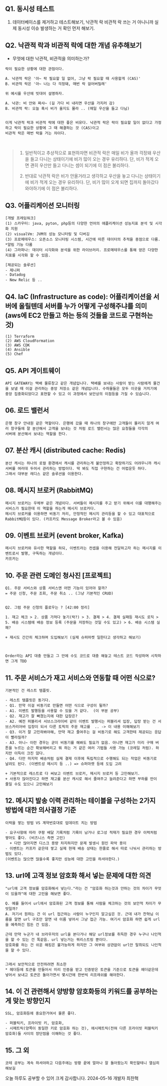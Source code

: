 

## Q1. 동시성 테스트
1. 데이터베이스를 제거하고 테스트해보기, 낙관적 락 비관적 락 쓰는 거 아니니까 실제 동시성 이슈 발생하는 거 확인 먼저 해보기.

## Q2. 낙관적 락과 비관적 락에 대한 개념 유추해보기

- 무엇에 대한 낙관적, 비관적을 의미하는가?
```
락이 필요한 상황에 대한 관점이다.

A. 낙관적 락은 '아~ 락 필요할 일 없어, 그냥 락 필요할 때 사용할게 (CAS)'
B. 비관적 락은 '아~ 나는 다 걱정돼, 매번 락 걸어버릴래'

위 예시를 우산에 빗대어 설명하자.

A. 낙관: 비 안와 짜샤~ (길 가다 비 내리면 우산을 가지러 감)
B. 비관적 락: 오늘 혹시 비가 올지도 몰라 .. (매일 우산을 들고 다님)


이게 낙관적 락과 비관적 락에 대한 좋은 비유다. 낙관적 락은 락이 필요할 일이 없다고 가정하고 락이 필요한 상황에 그 때 해결하는 것 (CAS)이고
비관적 락은 매번 락을 거는 차이다. 
```

<br>

> 1. 일반적이고 추상적으로 표현하자면 비관적 락은 매일 비가 올까 걱정돼 우산을 들고 다니는 상태이기에 비가 많이 오는 경우 유리하다. 단, 비가 적게 오면 괜히 우산만 들고 다니는 셈이 되기에 이 점은 불리하다.
>
> 2. 반대로 낙관적 락은 비가 안올거라고 생각하고 우산을 놓고 다니는 상태이기에 비가 적게 오는 경우 유리하다. 단, 비가 많이 오게 되면 집까지 돌아갔다 와야하기에 이 점은 불리하다.



## Q3. 어플리케이션 모니터링
```
[개발 프레임워크]
(1) 스카우터: java, pyton, php등의 다양한 언어의 애플리케이션 성능지표 분석 및 시각화 지원
(2) visualVm: JVM의 성능 모니터링 및 디버깅
(3) 프로메테우스: 오픈소스 모니터링 시스템, 시간에 따른 데이터의 추적을 중점으로 다룸. *알림 기능 다룸
(4) 그라파나: 데이터 시각화와 분석을 위한 라이브러리. 프로메테우스를 통해 얻은 다양한 지표를 시각화 할 수 있음.

[제공되는 솔루션]
- 제니퍼
- Datadog
- New Relic 등 ..
```

## Q4. IaC (Infrastructure as code): 어플리케이션을 서버에 올릴텐데 서버를 누가 어떻게 구성해주냐를 의미 (aws에 EC2 만들고 하는 등의 것들을 코드로 구현하는 것)
```
(1) Terraform
(2) AWS CloudFormation
(3) AWS CDK
(4) Ansible
(5) Chef
```

## Q5. API 게이트웨이

```
API GATEWAY는 택배 물류창고 같은 개념입니다. 택배를 보내는 사람이 받는 사람에게 물건을 보낼 때 이걸 관리하는 중앙 저장소 같은 개념입니다. 수하물들은 모두 이곳을 거치기에
중앙 집중화되었다고 표현할 수 있고 이 과정에서 보안상의 이점등을 가질 수 있습니다.
```



## 06. 로드 밸런서

```
은행 창구 안내원 같은 역할이다. 은행에 갔을 때 하나의 창구에만 고객들이 몰리지 않게 여러 창구들에 잘 분산해서 고객을 보내는 것 처럼 로드 밸런서는 많은 요청들을 각각의
서버에 분산해서 보내는 역할을 한다.
```



## 07. 분산 캐시 (distributed cache: Redis)
```
분산 캐시는 하나의 로컬 환경에서 캐시를 관리하는게 불안정하고 확장하기도 어려우니까 캐시 서버를 여러대 두어서 관리하는 방법이다. 딱 봐도 직접 구현하는 건 어렵운듯 하다.
그래서 대부분 레디스 같은 솔루션을 이용한다.
```


## 08. 메시지 브로커 (RabbitMQ)
```
메시지 브로커는 우체부 같은 개념이다. 서버들이 메시지를 주고 받기 위해서 이를 대행해주는 서비스가 필요한데 이 역할을 하는게 메시지 브로커다.
메시지 브로커를 이용하면 비동기 처리, 안정적인 메시지 관리등을 할 수 있고 대표적으로 RabbitMQ등이 있다. (카프카도 Message Broker라고 볼 수 있음)
```


## 09. 이벤트 브로커 (event broker, Kafka) 
```
메시지 브로커와 유사한 역할을 하되, 이벤트라는 컨셉을 이용해 전달하고자 하는 메시지를 이벤트로서 발행, 구독하는 개념이다.
카프카는 
```


## 10. 주문 관련 도메인 청사진 [프로젝트]
```
Q1. 주문 서비스와 상품 서비스엔 어떤 기능이 있어야 할까?
= 주문 신청, 주문 조회, 주문 취소 .. (그냥 기본적인 CRUD)


Q2. 그럼 주문 신청의 플로우는 ? [42:00 정리]

1. 재고 체크 > 2. 상품 가져다 놓기(락?) > 3. 결제 > 4. 결제 실패등 재시도 로직 > 5. 배송 시스템에 배송 정보 등록 (주문을 저장하는 것일 수도 있고) > 6. 배송 시스템 실패?

+ 재시도 간간히 체크하며 도입해보기 (실제 슈퍼마켓 일한다고 생각하고 해보기)



Order라는 API 대충 만들고 그 안에 수도 코드로 대충 해놓고 테스트 코드 작성하며 시작하면 그게 TDD
```


## 11. 주문 서비스가 재고 서비스와 연동할 때 어떤 식으로?
```
기본적인 건 레스트 템플릿.

- 레스트 템플릿은 동기다.
- Q1. 만약 이걸 비동기로 만들면 어떤 식으로 구성이 될까?
- A1. 이벤트 발행등을 사용할 수 있을 거 같다.  (이 부분 공부)
- Q2. 재고가 잘 빠졌는지에 대한 답장은?
- A2. 예전 퍼블리셔 서브스크라이버 같이 이벤트 발행시는 퍼블리셔 입장, 답장 받는 건 서브스카리어바 입장이 되서 다른 토픽의 주문 재고를  .. -> 이 내용 이해해보기
- Q3. 이거 잘 고민햐봐야해, 만약 재고 줄여주는 걸 비동기로 해도 고객한테 제공되는 응답이 빨라질까? 
- A3. 아니~ 이런 경우는 굳이 비동기를 해봐도 필요가 없음. 아니면 재고가 미리 구매 버튼을 누르는 순간 확보해버리고 뭐 하는 거 같은 여러 기법들 사용 가능 (코레일 처럼). 하지만 이득이 크진 않다.
- Q4. 다만 마지막 배송처럼 실제 결제 이후에 독립적으로 수행해도 되는 작업은 비동기로 날려도 된다. (이벤트성 메시지 등 ..) => 슈퍼마켓 등에 도입 고려

+ 기본적으로 레스트로 다 써보고 이벤트 브로커, 메시지 브로커 등 고민해보기.
+ 사용자 많아진다고 하면 재고를 분산 캐시로 해서 줄여주고 늘려준다고 하면 부하를 만이 줄일 수도 있으니 고민해보기
```


## 12. 메시지 발송 이력 관리하는 테이블을 구성하는 2가지 방법에 대한 의사결정 기준
```
이력을 쌓는 방법 VS 계약번호대로 업데이트 치는 방법

- 요구사항에 따라 쿠팡 배달 기록처럼 기록이 남거나 로그성 적재가 필요한 경우 이력처럼 쌓아도 좋다. (비즈니스 측면 고민)
  + 다만 많아지면 디스크 용량 차지하지만 문제 발생시 원인 파악 용이
- 이벤트는 카프카 같은데 쌓고 실제 현재 배송 상태는 한줄로 해서 따로 나눠서 관리하는 방법도 있다.
(이벤트는 많으면 많을수록 좋지만 성능에 대한 고민을 하셔야한다.)
```


## 13. url에 고객 정보 암호화 해서 넣는 문제에 대한 의견
```
"url에 고객 정보를 암호화해서 넣는다."라는 건 "암호화 하는것과 안하는 것의 차이가 무엇이 있을까"에 대한 고민을 해보면 좋다.

Q. 예를 들어서 url에서 암호화된 고객 정보를 통해 사람을 체크하는 것의 보안적 차이가 무엇일까?
A. 저기서 원하는 건 이 url 접근하는 사람이 누구인지 알고싶은 것. 근데 내가 찬혁님 이름을 알면 url 구조만 알면 내 이름 넣어서 그냥 접근 가능. 여기서 암호화 하면 쉽게 url을 예측하긴 힘든 건 있음.

근데 만약 누군가 내 브라우저의 url을 본다거나 해당 url정보를 취득한 경우 누구나 나인척을 할 수 있는 건 똑같음. url 넣는거는 쿼리스트링 뿐이다.
암호화를 하는 건 쉬운 해킹은 불가능하게 하지만 그 여부와 상관없이 url만 탈취되도 나인척을 할 수 있다.


그래서 보안적으로 안전하려면 최소한
* 헤더등에 토큰을 만들어서 미리 인증을 받고 인증받은 토큰을 기준으로 토큰을 헤더같은데 넣어서 보내고 토큰은 돌아가면서 몇시간에 한번씩 리프레쉬를 해야한다.

```

## 14. 이 건 관련해서 양방향 암호화등의 키워드를 공부하는게 맞는 방향인지
```
SSL, 암호화등에 중요한거여서 물론 좋다.

- 퍼블릭키, 프라이빗 키, 암호화,
- 시메트릭(양쪽이 동일한 키로 암호화 하는 것), 에시메트릭(전혀 다른 프라이빗 퍼블릭키 암호화)들 사이의 장단점을 이해하는 것 좋다.
```


## 15. 그 외
```
코테 공부는 계속 하셔야하고 다음주에는 방황 끝에 얼마나 잘 돌아왔는지 확인할테니 열심히 해보길
```


오늘 하루도 공부할 수 있어 크게 감사합니다. 2024-05-16 개발자 최찬혁
